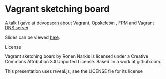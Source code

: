 # Vagrant sketching board

A talk I gave at [devopscon](http://devopscon.com/) about [Vagrant](https://github.com/mitchellh/vagrant), [Opskeleton ](https://github.com/narkisr/opskeleton), [FPM](https://github.com/jordansissel/fpm) and [Vagrant DNS server](https://github.com/narkisr/vagrant-dns-server).

Slides can be viewed [here](http://narkisr.github.com/vagrant-sketching-board/index.html#/).

License

Vagrant sketching board by Ronen Narkis is licensed under a Creative Commons Attribution 3.0 Unported License.
Based on a work at github.com.

This presentation uses reveal.js, see the LICENSE file for its license
